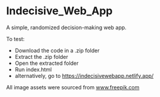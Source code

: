 # Indecisive_Web_App
A simple, randomized decision-making web app. 

To test:
- Download the code in a .zip folder
- Extract the .zip folder
- Open the extracted folder
- Run index.html
- alternatively, go to https://indecisivewebapp.netlify.app/

All image assets were sourced from www.freepik.com
